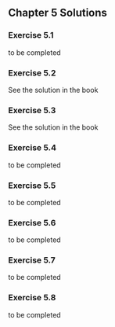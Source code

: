 ## Chapter 5 Solutions

### Exercise 5.1
to be completed

### Exercise 5.2

See the solution in the book

### Exercise 5.3

See the solution in the book

### Exercise 5.4
to be completed

### Exercise 5.5
to be completed

### Exercise 5.6
to be completed

### Exercise 5.7
to be completed

### Exercise 5.8
to be completed
